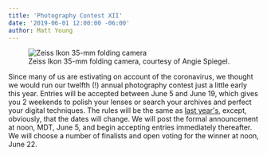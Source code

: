 ```yaml
---
title: 'Photography Contest XII'
date: '2019-06-01 12:00:00 -06:00'
author: Matt Young
---
```

<figure>
<img src="/PT/uploads/2020/IMG_3500_Zeiss_Camera_600.jpg" alt="Zeiss Ikon 35-mm folding camera"/>
<figcaption>Zeiss Ikon 35-mm folding camera, courtesy of Angie Spiegel.
</figcaption>
</figure>

Since many of us are estivating on account of the coronavirus, we thought we would run our twelfth (!) annual photography contest just a little early this year. Entries will be accepted between June 5 and June 19, which gives you 2 weekends to polish your lenses or search your archives and perfect your digital techniques. The rules will be the same as <a href="https://pandasthumb.org/archives/2019/06/photography-contest-xi.html">last year's</a>, except, obviously, that the dates will change. We will post the formal announcement at noon, MDT, June 5, and begin accepting entries immediately thereafter. We will choose a number of finalists and open voting for the winner at noon, June 22.
